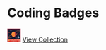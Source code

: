 # Coding Badges 

<img height=30px width=30px src='Badges/holopinxhacktoberfest.webp'> [View Collection](https://multiverseweb.github.io/Badges/)
